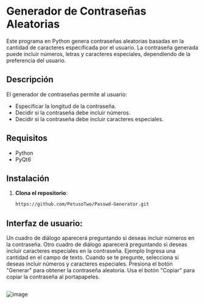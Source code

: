 
# Generador de Contraseñas Aleatorias

Este programa en Python genera contraseñas aleatorias basadas en la cantidad de caracteres especificada por el usuario. La contraseña generada puede incluir números, letras y caracteres especiales, dependiendo de la preferencia del usuario.

## Descripción

El generador de contraseñas permite al usuario:
- Especificar la longitud de la contraseña.
- Decidir si la contraseña debe incluir números.
- Decidir si la contraseña debe incluir caracteres especiales.

## Requisitos

- Python
- PyQt6

## Instalación

1. **Clona el repositorio**:
   ```bash
   https://github.com/PetusoTwo/Passwd-Generator.git

## Interfaz de usuario:
Un cuadro de diálogo aparecerá preguntando si deseas incluir números en la contraseña.
Otro cuadro de diálogo aparecerá preguntando si deseas incluir caracteres especiales en la contraseña.
Ejemplo
Ingresa una cantidad en el campo de texto.
Cuando se te pregunte, selecciona si deseas incluir números y caracteres especiales.
Presiona el botón "Generar" para obtener la contraseña aleatoria.
Usa el botón "Copiar" para copiar la contraseña al portapapeles.

## 
![image](https://github.com/user-attachments/assets/ba07d102-2a93-416a-8843-b144abe164be)
## 
